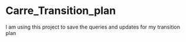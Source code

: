 # Carre_Transition_plan
I am using this project to save  the queries and updates for my transition plan 
